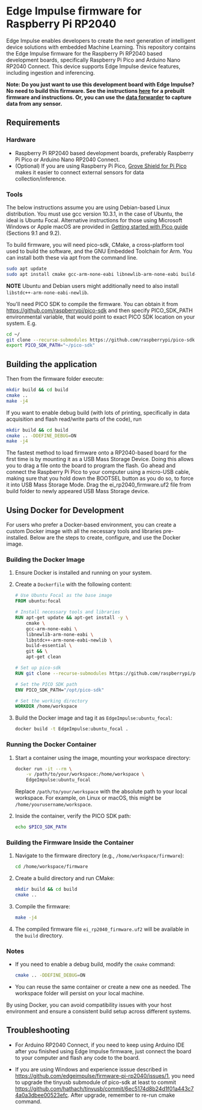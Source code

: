 # Edge Impulse firmware for Raspberry Pi RP2040

Edge Impulse enables developers to create the next generation of intelligent device solutions with embedded Machine Learning. This repository contains the Edge Impulse firmware for the Raspberry Pi RP2040 based development boards, specifically Raspberry Pi Pico and Arduino Nano RP2040 Connect. This device supports Edge Impulse device features, including ingestion and inferencing.

**Note: Do you just want to use this development board with Edge Impulse? No need to build this firmware. See the instructions [here](https://docs.edgeimpulse.com/docs/raspberry-pi-rp2040) for a prebuilt firmware and instructions. Or, you can use the [data forwarder](https://docs.edgeimpulse.com/docs/cli-data-forwarder) to capture data from any sensor.**


## Requirements
### Hardware

- Raspberry Pi RP2040 based development boards, preferably Raspberry Pi Pico or Arduino Nano RP2040 Connect.
- (Optional) If you are using Raspberry Pi Pico, [Grove Shield for Pi Pico](https://wiki.seeedstudio.com/Grove_Shield_for_Pi_Pico_V1.0/) makes it easier to connect external sensors for data collection/inference.

### Tools
The below instructions assume you are using Debian-based Linux distribution. You must use gcc version 10.3.1, in the case of Ubuntu, the ideal is Ubuntu Focal. Alternative  instructions for those using Microsoft Windows or Apple macOS are provided in [Getting started with Pico guide](https://datasheets.raspberrypi.com/pico/getting-started-with-pico.pdf) (Sections 9.1 and 9.2).

To build firmware, you will need pico-sdk, CMake, a
cross-platform tool used to build the software, and the GNU Embedded Toolchain for Arm. You can install both these via apt from the command line. 

```bash
sudo apt update
sudo apt install cmake gcc-arm-none-eabi libnewlib-arm-none-eabi build-essential 
```

**NOTE**
Ubuntu and Debian users might additionally need to also install ```libstdc++-arm-none-eabi-newlib```.

You'll need PICO SDK to compile the firmware. You can obtain it from https://github.com/raspberrypi/pico-sdk and then specify PICO_SDK_PATH environmental variable, that would point to exact PICO SDK location on your system.
E.g.

```bash
cd ~/
git clone --recurse-submodules https://github.com/raspberrypi/pico-sdk
export PICO_SDK_PATH="~/pico-sdk"
```

## Building the application
Then from the firmware folder execute:
```bash
mkdir build && cd build
cmake ..
make -j4
```

If you want to enable debug build (with lots of printing, specifically in data acquisition and flash read/write parts of the code), run 
```bash
mkdir build && cd build
cmake .. -DDEFINE_DEBUG=ON
make -j4
```

The  fastest  method  to  load  firmware  onto  a  RP2040-based  board  for  the  first  time  is  by  mounting  it  as  a  USB  Mass
Storage  Device.  Doing  this  allows  you  to  drag  a  file  onto  the  board  to  program  the  flash.  Go  ahead  and  connect  the
Raspberry  Pi  Pico  to  your  computer  using  a  micro-USB  cable,  making  sure  that  you  hold  down  the  BOOTSEL  button as you do so, to force it into USB Mass Storage Mode. Drag the ei_rp2040_firmware.uf2 file from build folder to newly appeared USB Mass Storage device.

## Using Docker for Development

For users who prefer a Docker-based environment, you can create a custom Docker image with all the necessary tools and libraries pre-installed. Below are the steps to create, configure, and use the Docker image.

### Building the Docker Image

1. Ensure Docker is installed and running on your system.
2. Create a `Dockerfile` with the following content:
    ```dockerfile
    # Use Ubuntu Focal as the base image
    FROM ubuntu:focal

    # Install necessary tools and libraries
    RUN apt-get update && apt-get install -y \
        cmake \
        gcc-arm-none-eabi \
        libnewlib-arm-none-eabi \
        libstdc++-arm-none-eabi-newlib \
        build-essential \
        git && \
        apt-get clean

    # Set up pico-sdk
    RUN git clone --recurse-submodules https://github.com/raspberrypi/pico-sdk /opt/pico-sdk

    # Set the PICO SDK path
    ENV PICO_SDK_PATH="/opt/pico-sdk"

    # Set the working directory
    WORKDIR /home/workspace
    ```

3. Build the Docker image and tag it as `EdgeImpulse:ubuntu_focal`:
    ```bash
    docker build -t EdgeImpulse:ubuntu_focal .
    ```

### Running the Docker Container

1. Start a container using the image, mounting your workspace directory:
    ```bash
    docker run -it --rm \
        -v /path/to/your/workspace:/home/workspace \
        EdgeImpulse:ubuntu_focal
    ```

    Replace `/path/to/your/workspace` with the absolute path to your local workspace. For example, on Linux or macOS, this might be `/home/yourusername/workspace`.

2. Inside the container, verify the PICO SDK path:
    ```bash
    echo $PICO_SDK_PATH
    ```

### Building the Firmware Inside the Container

1. Navigate to the firmware directory (e.g., `/home/workspace/firmware`):
    ```bash
    cd /home/workspace/firmware
    ```

2. Create a build directory and run CMake:
    ```bash
    mkdir build && cd build
    cmake ..
    ```

3. Compile the firmware:
    ```bash
    make -j4
    ```

4. The compiled firmware file `ei_rp2040_firmware.uf2` will be available in the `build` directory.

### Notes

- If you need to enable a debug build, modify the `cmake` command:
    ```bash
    cmake .. -DDEFINE_DEBUG=ON
    ```

- You can reuse the same container or create a new one as needed. The workspace folder will persist on your local machine.

By using Docker, you can avoid compatibility issues with your host environment and ensure a consistent build setup across different systems.

## Troubleshooting

- For Arduino RP2040 Connect, if you need to keep using Arduino IDE after you finished using Edge Impulse firmware, just connect the board to your computer and flash any code to the board. 

- If you are using Windows and experience isssue described in https://github.com/edgeimpulse/firmware-pi-rp2040/issues/1, you need to upgrade the tinyusb submodule of pico-sdk at least to commit https://github.com/hathach/tinyusb/commit/6ec5174d8b24d1f01a443c74a0a3dbee00523efc. After upgrade, remember to re-run cmake command.
